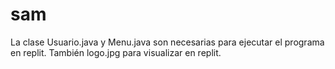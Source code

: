 # sam
La clase Usuario.java y Menu.java son necesarias para ejecutar el programa en replit. También logo.jpg para visualizar en replit.
